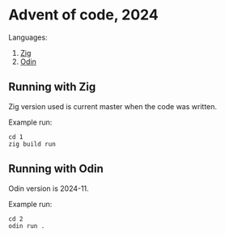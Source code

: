 # Advent of code, 2024

Languages:

1. [Zig](https://ziglang.org)
2. [Odin](https://odin-lang.org)

## Running with Zig

Zig version used is current master when the code was written.

Example run:

```
cd 1
zig build run
```

## Running with Odin

Odin version is 2024-11.

Example run:

```
cd 2
odin run .
```

